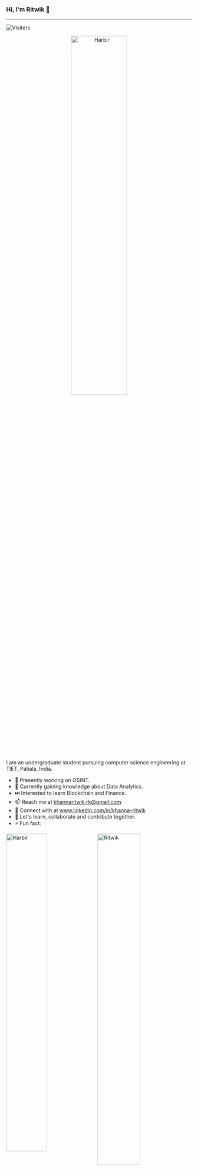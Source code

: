 ### Hi, I'm Ritwik 👋
<hr>
<p align="left"> <img src="https://komarev.com/ghpvc/?username=khanna-ritwik&label=Profile%20views&color=0e75b6&style=for-the-badge" alt="Visiters" /> </p>


<p align="center"><img width="55%" height="50%" src="https://github-readme-streak-stats.herokuapp.com/?user=khanna-ritwik&theme=tokyonight&fire=e25822" alt="Harbir" /></p>

   I am an undergraduate student pursuing computer science engineering at TIET, Patiala, India. 
- 📍 Presently working on OSINT.
- 🌱 Currently gaining knowledge about Data Analytics.
- ⏭️ Interested to learn Blockchain and Finance.
- 📫 Reach me at khannaritwik.rk@gmail.com 
- 🔗 Connect with at www.linkedin.com/in/khanna-ritwik
- 🤝 Let's learn, collaborate and contribute together. 
- ⚡ Fun fact: <!--<a href="https://thispersondoesnotexist.com/" >This person</a> does not exist! -->

<p>
<img align="left" width="47%" src="https://github-readme-stats.vercel.app/api/top-langs/?username=khanna-ritwik&layout=compact&theme=tokyonight&bg_color=45,141E30,243B55&hide_border=true" alt="Harbir" />
</p>
<p>&nbsp;
<img align="centre" width="48%" src="https://github-readme-stats.vercel.app/api?username=khanna-ritwik&count_private=true&show_icons=true&theme=tokyonight&bg_color=30,141E30,243B55&hide_border=true" alt="Ritwik" />
</p>
